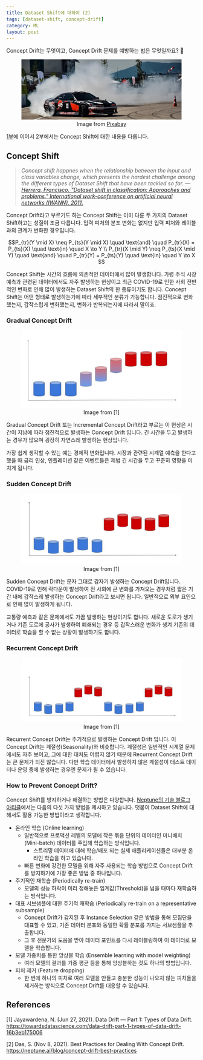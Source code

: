 ```yaml
---
title: Dataset Shift에 대하여 (2)
tags: [dataset-shift, concept-drift]
category: ML
layout: post
---
```


Concept Drift는 무엇이고, Concept Drift 문제를 예방하는 법은 무엇일까요? 🤔

<!--more-->

<figure>
  <img src='/assets/images/2021-11-23-about-dataset-shift-2/drift.jpg'>
  <figcaption style="text-align: center;">Image from <a href="https://pixabay.com/photos/drift-car-race-speed-smoke-3723673/">Pixabay</a></figcaption>
</figure>


[1부](/ml/2021/11/19/about-dataset-shift-1.html)에 이어서 2부에서는 Concept Shift에 대한 내용을 다룹니다.

## Concept Shift

> *Concept shift happnes when the relationship between the input and class variables change, which presents the hardest challenge among the different types of Dataset Shift that have been tackled so far. —  [Herrera, Francisco. "Dataset shift in classification: Approaches and problems." International work-conference on artificial neural networks (IWANN). 2011.](http://iwann.ugr.es/2011/pdf/InvitedTalk-FHerrera-IWANN11.pdf)*
> 

Concept Drift라고 부르기도 하는 Concept Shift는 이미 다룬 두 가지의 Dataset Shift하고는 성질이 조금 다릅니다. 입력 피처의 분포 변화는 없지만 입력 피처와 레이블과의 관계가 변화한 경우입니다. 

$$P_{tr}(Y \mid X) \neq P_{ts}(Y \mid X) \quad \text{and} \quad P_{tr}(X) = P_{ts}(X) \quad \text{in} \quad X \to Y \\
P_{tr}(X \mid Y) \neq P_{ts}(X \mid Y) \quad \text{and} \quad P_{tr}(Y) = P_{ts}(Y) \quad \text{in} \quad Y \to X $$

Concept Shift는 시간의 흐름에 의존적인 데이터에서 많이 발생합니다. 가령 주식 시장 예측과 관련된 데이터에서도 자주 발생하는 현상이고 최근 COVID-19로 인한 사회 전반적인 변화로 인해 많이 발생하는 Dataset Shift의 한 종류이기도 합니다. Concept Shift는 어떤 형태로 발생하는가에 따라 세부적인 분류가 가능합니다. 점진적으로 변화했는지, 갑작스럽게 변화했는지, 변화가 반복되는지에 따라서 말이죠.

### Gradual Concept Drift

<figure>
  <img src='/assets/images/2021-11-23-about-dataset-shift-2/gradual_concept_drift.jpeg'>
  <figcaption style="text-align: center;">Image from [1]</figcaption>
</figure>

Gradual Concept Drift 또는 Incremental Concept Drift라고 부르는 이 현상은 시간이 지남에 따라 점진적으로 발생하는 Concept Drift 입니다. 긴 시간을 두고 발생하는 경우가 많으며 굉장히 자연스레 발생하는 현상입니다. 

가장 쉽게 생각할 수 있는 예는 경제적 변화입니다. 시장과 관련된 시계열 예측을 한다고 했을 때 금리 인상, 인플레이션 같은 이벤트들은 제법 긴 시간을 두고 꾸준히 영향을 미치게 됩니다.

### Sudden Concept Drift

<figure>
  <img src='/assets/images/2021-11-23-about-dataset-shift-2/sudden_concept_drift.jpeg'>
  <figcaption style="text-align: center;">Image from [1]</figcaption>
</figure>

Sudden Concept Drift는 문자 그대로 갑자기 발생하는 Concept Drift입니다. COVID-19로 인해 락다운이 발생하여 전 사회에 큰 변화를 가져오는 경우처럼 짧은 기간 내에 갑작스레 발생하는 Concept Drift라고 보시면 됩니다. 일반적으로 외부 요인으로 인해 많이 발생하게 됩니다.

교통량 예측과 같은 문제에서도 가끔 발생하는 현상이기도 합니다. 새로운 도로가 생기거나 기존 도로에 공사가 발생하여 폐쇄되는 경우 등 갑작스러운 변화가 생겨 기존의 데이터로 학습을 할 수 없는 상황이 발생하기도 합니다.

### Recurrent Concept Drift

<figure>
  <img src='/assets/images/2021-11-23-about-dataset-shift-2/recurrent_concept_drift.jpeg'>
  <figcaption style="text-align: center;">Image from [1]</figcaption>
</figure>

Recurrent Concept Drift는 주기적으로 발생하는 Concept Drift 입니다. 이 Concept Drift는 계절성(Seasonality)와 비슷합니다. 계절성은 일반적인 시계열 문제에서도 자주 보이고, 그에 대한 대처도 어렵지 않기 때문에 Recurrent Concept Drift는 큰 문제가 되진 않습니다. 다만 학습 데이터에서 발생하지 않은 계절성이 테스트 데이터나 운영 중에 발생하는 경우엔 문제가 될 수 있습니다.

### How to Prevent Concept Drift?

Concept Shift를 방지하거나 해결하는 방법은 다양합니다. [Neptune의 기술 블로그 아티클](https://neptune.ai/blog/concept-drift-best-practices)에서는 다음의 다섯 가지 방법을 제시하고 있습니다. 덧붙여 Dataset Shift에 대해서도 활용 가능한 방법이라고 생각합니다.

- 온라인 학습 (Online learning)
    - 일반적으로 프로덕션 레벨의 모델에 작은 묶음 단위의 데이터인 미니배치(Mini-batch) 데이터를 주입해 학습하는 방식입니다.
        - 스트리밍 데이터에 대해 학습/배포 되는 실제 애플리케이션들은 대부분 온라인 학습을 하고 있습니다.
    - 빠른 변화에 강건한 모델을 위해 자주 사용되는 학습 방법으로 Concept Drift를 방지하기에 가장 좋은 방법 중 하나입니다.
- 주기적인 재학습 (Periodically re-train)
    - 모델의 성능 하락이 미리 정해놓은 임계값(Threshold)을 넘을 때마다 재학습하는 방식입니다.
- 대표 서브샘플에 대한 주기적 재학습 (Periodically re-train on a representative subsample)
    - Concept Drift가 감지된 후 Instance Selection 같은 방법을 통해 모집단을 대표할 수 있고, 기존 데이터 분포와 동일한 확률 분포를 가지는 서브샘플을 추출합니다.
    - 그 후 전문가의 도움을 받아 데이터 포인트를 다시 레이블링하여 이 데이터로 모델을 학습합니다.
- 모델 가중치를 통한 앙상블 학습 (Ensemble learning with model weighting)
    - 여러 모델의 결과를 가중 평균 등을 통해 앙상블하는 것도 하나의 방법입니다.
- 피처 제거 (Feature dropping)
    - 한 번에 하나의 피처로 여러 모델을 만들고 충분한 성능이 나오지 않는 피처들을 제거하는 방식으로 Concept Drift를 대응할 수 있습니다.

## References

[1] Jayawardena, N. (Jun 27, 2021). Data Drift — Part 1: Types of Data Drift. https://towardsdatascience.com/data-drift-part-1-types-of-data-drift-16b3eb175006

[2] Das, S. (Nov 8, 2021). Best Practices for Dealing With Concept Drift. https://neptune.ai/blog/concept-drift-best-practices